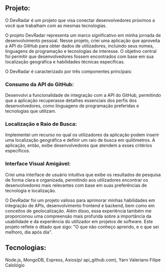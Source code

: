 ## Projeto:
O DevRadar é um projeto que visa conectar desenvolvedores próximos a você que trabalham com as mesmas tecnologias.

O projeto DevRadar representa um marco significativo em minha jornada de desenvolvimento pessoal. Nesse projeto, criei uma aplicação que aproveita a API do GitHub para obter dados de utilizadores, incluindo seus nomes, linguagens de programação e tecnologias de interesse. O objetivo central foi permitir que desenvolvedores fossem encontrados com base em sua localização geográfica e habilidades técnicas específicas.

O DevRadar é caracterizado por três componentes principais:

### Consumo da API do GitHub: 
Desenvolvi a funcionalidade de integração com a API do GitHub, permitindo que a aplicação recuperasse detalhes essenciais dos perfis dos desenvolvedores, como linguagens de programação preferidas e tecnologias que utilizam.

### Localização e Raio de Busca: 
Implementei um recurso no qual os utilizadores da aplicação podem inserir uma localização geográfica e definir um raio de busca em quilômetros. A aplicação, então, exibe desenvolvedores que atendem a esses critérios específicos.

### Interface Visual Amigável: 
Criei uma interface de usuário intuitiva que exibe os resultados de pesquisa de forma clara e organizada, permitindo aos utilizadores encontrar os desenvolvedores mais relevantes com base em suas preferências de tecnologia e localização.

O DevRadar foi um projeto valioso para aprimorar minhas habilidades em integração de APIs, desenvolvimento frontend e backend, bem como em conceitos de geolocalização. Além disso, essa experiência também me proporcionou uma compreensão mais profunda sobre a importância da usabilidade e da experiência do utilizador em projetos de software. Este projeto reflete o ditado que sigo: "O que não conheço aprendo, e o que sei melhoro, dia após dia".

## Tecnologias:
Node.js, MongoDB, Express, Axios(p/ api_github.com), Yarn
Valeriano Filipe Calológio
